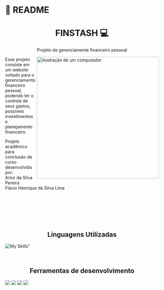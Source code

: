 # 📝 README
<h1 align="center" style="font-weight: bold;">FINSTASH 💻</h1>
<p align="center"> Projeto de gerenciamente financeiro pessoal</p></p>

<img src="https://raw.githubusercontent.com/MicaelliMedeiros/micaellimedeiros/master/image/computer-illustration.png" alt="ilustração de um computador" min-width="400px" max-width="400px" width="400px" align="right">

<p align="left"> 
  Esse projeto consiste em um website voltado para o gerenciamento financeiro pessoal, podendo ter o controle de seus gastos, possíveis investimentos e planejamento financeiro.<br>
</p>

<p align="left"> 
  Projeto acadêmico para conclusão de curso desenvolvido por:<br>
  Artur da Silva Pereira <br>
  Flávio Henrique da Silva Lima <br>
  <br>
  <br>
  <br>
  <br>
  <br>
  <br>
</p>


<h2 align="center"> Linguagens Utilizadas </h2>


![My Skills"](https://skillicons.dev/icons?i=html,css,tailwind,php,js)


<br>

<h2 align="center"> Ferramentas de desenvolvimento </h2>

<img src="https://img.shields.io/badge/Trello-0052CC?style=for-the-badge&logo=trello&logoColor=white" />
<img src="https://img.shields.io/badge/GitHub-100000?style=for-the-badge&logo=github&logoColor=white" />
<img src="https://img.shields.io/badge/GIT-E44C30?style=for-the-badge&logo=git&logoColor=white" />
<img src="https://img.shields.io/badge/Figma-F24E1E?style=for-the-badge&logo=figma&logoColor=white" />
